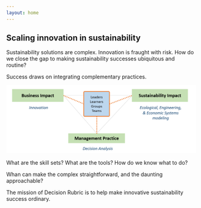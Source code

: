 ```yaml
---
layout: home
---
```


<h2>Scaling innovation in sustainability</h2>

Sustainability solutions are complex. Innovation is fraught with risk. How do we close the gap to making sustainability successes ubiquitous and routine?

Success draws on integrating complementary practices.

![Capability Dimensions](/assets/images/complementary-skills.png)

What are the skill sets? What are the tools? How do we know what to do?

<!--
![Capability Dimensions (deeper)](/assets/images/integrated-skills.png)
-->

Whan can make the complex straightforward, and the daunting approachable? 

The mission of Decision Rubric is to help make innovative sustainability success ordinary.
